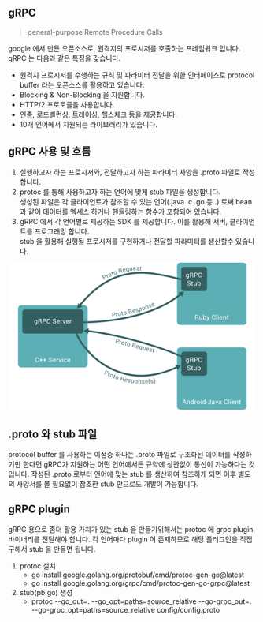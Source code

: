## gRPC
> general-purpose Remote Procedure Calls

google 에서 만든 오픈소스로, 원격지의 프로시저를 호출하는 프레임워크 입니다.
<br>
gRPC 는 다음과 같은 특징을 갖습니다.

* 원격지 프로시저를 수행하는 규칙 및 파라미터 전달을 위한 인터페이스로 protocol buffer 라는 오픈소스를 활용하고 있습니다.
* Blocking & Non-Blocking 을 지원합니다.
* HTTP/2 프로토콜을 사용합니다.
* 인증, 로드벨런싱, 트레이싱, 헬스체크 등을 제공합니다.
* 10개 언어에서 지원되는 라이브러리가 있습니다.

## gRPC 사용 및 흐름
1. 실행하고자 하는 프로시저와, 전달하고자 하는 파라미터 사양을 .proto 파일로 작성합니다.
2. protoc 를 통해 사용하고자 하는 언어에 맞게 stub 파일을 생성합니다.  
생성된 파일은 각 클라이언트가 참조할 수 있는 언어(.java .c .go 등..) 로써 bean 과 같이 데이터를 엑세스 하거나 핸들링하는 함수가 포함되어 있습니다.
3. gRPC 에서 각 언어별로 제공하는 SDK 를 제공합니다. 이를 활용해 서버, 클라이언트를 프로그래밍 합니다.  
stub 을 활용해 실행될 프로시저를 구현하거나 전달할 파라미터를 생산할수 있습니다.
<img src="./img/flow.png" />

## .proto 와 stub 파일
protocol buffer 를 사용하는 이점중 하나는 .proto 파일로 구조화된 데이터를 작성하기만 한다면 gRPC가 지원하는 어떤 언어에서든 규약에 상관없이 통신이 가능하다는 것입니다.
작성된 .proto 로부터 언어에 맞는 stub 를 생산하여 참조하게 되면 이후 별도의 사양서를 볼 필요없이 참조한 stub 만으로도 개발이 가능합니다.

## gRPC plugin
gRPC 용으로 좀더 활용 가치가 있는 stub 을 만들기위해서는 protoc 에 grpc plugin 바이너리를 전달해야 합니다. 각 언어마다 plugin 이 존재하므로 해당 플러그인을 직접 구해서 stub 을 만들면 됩니다.
1. protoc 설치
   * go install google.golang.org/protobuf/cmd/protoc-gen-go@latest
   * go install google.golang.org/grpc/cmd/protoc-gen-go-grpc@latest
2. stub(pb.go) 생성
   * protoc --go_out=. --go_opt=paths=source_relative --go-grpc_out=. --go-grpc_opt=paths=source_relative config/config.proto

